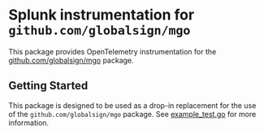 # Splunk instrumentation for `github.com/globalsign/mgo`

This package provides OpenTelemetry instrumentation for the
[github.com/globalsign/mgo](https://github.com/globalsign/mgo) package.

## Getting Started

This package is designed to be used as a drop-in replacement for the use of the
`github.com/globalsign/mgo` package. See [example_test.go](./example_test.go)
for more information.
